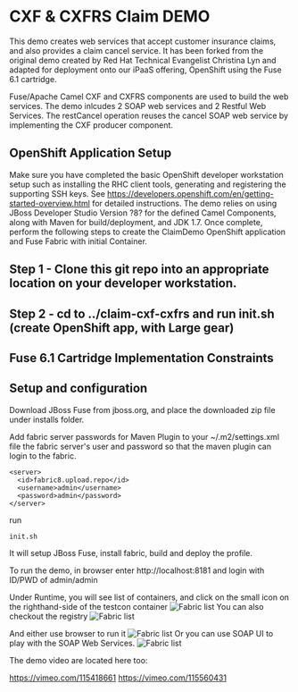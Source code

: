 CXF & CXFRS Claim DEMO
======================================================
This demo creates web services that accept customer insurance claims, and also provides a claim cancel service.  It has been forked from the original demo created by Red Hat Technical Evangelist Christina Lyn and adapted for deployment onto our iPaaS offering, OpenShift using the Fuse 6.1 cartridge.

Fuse/Apache Camel CXF and CXFRS components are used to build the web services. The demo inlcudes 2 SOAP web services and 2 Restful Web Services. The restCancel operation reuses the cancel SOAP web service by implementing the CXF producer component.

OpenShift Application Setup
---------------------------
Make sure you have completed the basic OpenShift developer workstation setup such as installing the RHC client tools, generating and registering the supporting SSH keys.  See https://developers.openshift.com/en/getting-started-overview.html for detailed instructions.  The demo relies on using JBoss Developer Studio Version ?8? for the defined Camel Components, along with Maven for build/deployment, and JDK 1.7. Once complete, perform the following steps to create the ClaimDemo OpenShift application and Fuse Fabric with initial Container.

Step 1 - Clone this git repo into an appropriate location on your developer workstation.
------
Step 2 - cd to ../claim-cxf-cxfrs and run init.sh <application name> (create OpenShift app, <application name>  with Large gear)
------  


Fuse 6.1 Cartridge Implementation Constraints
---------------------------------------------

Setup and configuration
-----------------------

Download JBoss Fuse from jboss.org, and place the downloaded zip file under installs folder.

Add fabric server passwords for Maven Plugin to your ~/.m2/settings.xml file the fabric server's user and password so that the maven plugin can login to the fabric.

```
<server>
  <id>fabric8.upload.repo</id>
  <username>admin</username>
  <password>admin</password>
</server>
```

run 
```
init.sh
```

It will setup JBoss Fuse, install fabric, build and deploy the profile. 

To run the demo, in browser enter http://localhost:8181 and login with ID/PWD of admin/admin

Under Runtime, you will see list of containers, and click on the small icon on the righthand-side of the testcon container
![Fabric list](https://raw.githubusercontent.com/weimeilin79/claim-cxf-cxfrs/master/doc/pic/01-fabric-container-list.png?raw=true)
You can also checkout the registry
![Fabric list](https://raw.githubusercontent.com/weimeilin79/claim-cxf-cxfrs/master/doc/pic/02-registry.png?raw=true)

And either use browser to run it 
![Fabric list](https://raw.githubusercontent.com/weimeilin79/claim-cxf-cxfrs/master/doc/pic/03-browser.png?raw=true)
Or you can use SOAP UI to play with the SOAP Web Services.
![Fabric list](https://raw.githubusercontent.com/weimeilin79/claim-cxf-cxfrs/master/doc/pic/04-soapui.png?raw=true)


The demo video are located here too:

https://vimeo.com/115418661
https://vimeo.com/115560431
